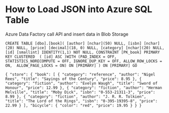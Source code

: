 # How to Load JSON into Azure SQL Table
Azure Data Factory call API and insert data in Blob Storage

``
CREATE TABLE [dbo].[book](
[author] [nchar](50) NULL,
[isbn] [nchar](20) NULL,
[price] [decimal](18, 0) NULL,
[category] [nchar](20) NULL,
[id] [smallint] IDENTITY(1,1) NOT NULL,
CONSTRAINT [PK_book] PRIMARY KEY CLUSTERED 
(
[id] ASC
)WITH (PAD_INDEX = OFF, STATISTICS_NORECOMPUTE = OFF, IGNORE_DUP_KEY = OFF, ALLOW_ROW_LOCKS = ON, 
ALLOW_PAGE_LOCKS = ON) ON [PRIMARY]
) ON [PRIMARY]
GO
``

``
{ "store": {
"book": [
{ "category": "reference",
"author": "Nigel Rees",
"title": "Sayings of the Century",
"price": 8.95
},
{ "category": "fiction",
"author": "Evelyn Waugh",
"title": "Sword of Honour",
"price": 12.99
},
{ "category": "fiction",
"author": "Herman Melville",
"title": "Moby Dick",
"isbn": "0-553-21311-3",
"price": 8.99
},
{ "category": "fiction",
"author": "J. R. R. Tolkien",
"title": "The Lord of the Rings",
"isbn": "0-395-19395-8",
"price": 22.99
}
],
"bicycle": {
"color": "red",
"price": 19.95
}
}
}
``
